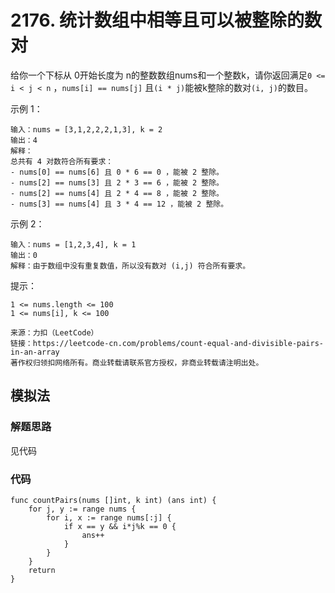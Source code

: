 # 2176. 统计数组中相等且可以被整除的数对

给你一个下标从 0开始长度为 n的整数数组nums和一个整数k，请你返回满足``0 <= i < j < n``
，``nums[i] == nums[j]`` 且``(i * j)``能被k整除的数对``(i, j)``的数目。



示例 1：
```
输入：nums = [3,1,2,2,2,1,3], k = 2
输出：4
解释：
总共有 4 对数符合所有要求：
- nums[0] == nums[6] 且 0 * 6 == 0 ，能被 2 整除。
- nums[2] == nums[3] 且 2 * 3 == 6 ，能被 2 整除。
- nums[2] == nums[4] 且 2 * 4 == 8 ，能被 2 整除。
- nums[3] == nums[4] 且 3 * 4 == 12 ，能被 2 整除。
```
示例 2：
```
输入：nums = [1,2,3,4], k = 1
输出：0
解释：由于数组中没有重复数值，所以没有数对 (i,j) 符合所有要求。
```

提示：
```
1 <= nums.length <= 100
1 <= nums[i], k <= 100
```

```
来源：力扣（LeetCode）
链接：https://leetcode-cn.com/problems/count-equal-and-divisible-pairs-in-an-array
著作权归领扣网络所有。商业转载请联系官方授权，非商业转载请注明出处。
```

## 模拟法
### 解题思路
见代码
### 代码
```golang
func countPairs(nums []int, k int) (ans int) {
	for j, y := range nums {
		for i, x := range nums[:j] {
			if x == y && i*j%k == 0 {
				ans++
			}
		}
	}
	return
}
```
